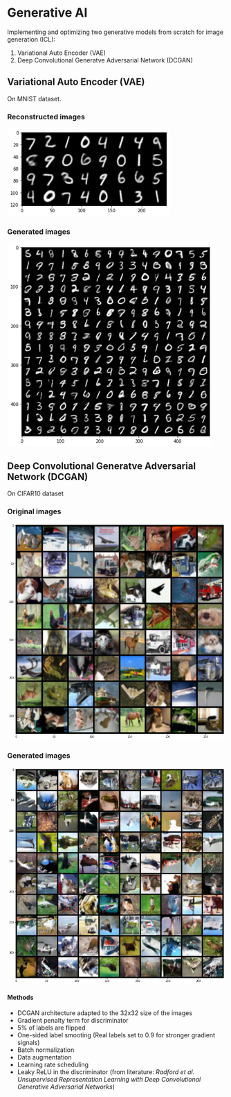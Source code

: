 # Generative AI

Implementing and optimizing two generative models from scratch for image generation (ICL):
1. Variational Auto Encoder (VAE)
2. Deep Convolutional Generatve Adversarial Network (DCGAN) 

## Variational Auto Encoder (VAE)

On MNIST dataset.

### Reconstructed images
![](reconstructed_MNIST.png)

### Generated images
![](generated_MNIST.png)

## Deep Convolutional Generatve Adversarial Network (DCGAN)

On CIFAR10 dataset

### Original images
![](original_CIFAR10.png)

### Generated images
![](generated_CIFAR10.png)


#### Methods

- DCGAN architecture adapted to the 32x32 size of the images
- Gradient penalty term for discriminator
- 5% of labels are flipped
- One-sided label smooting (Real labels set to 0.9 for stronger gradient signals)
- Batch normalization
- Data augmentation
- Learning rate scheduling
- Leaky ReLU in the discriminator (from literature: _Radford et al. Unsupervised Representation Learning with Deep Convolutional Generative Adversarial Networks_)
